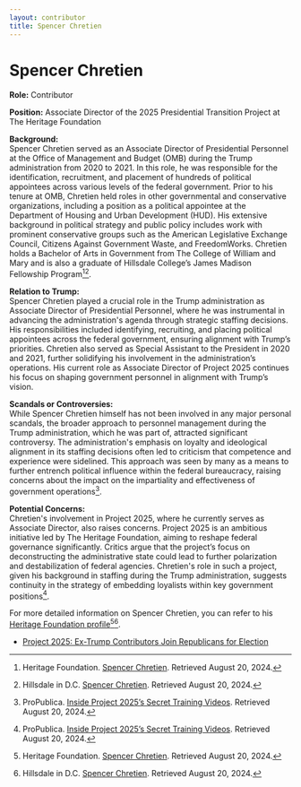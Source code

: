 ```yaml
---
layout: contributor
title: Spencer Chretien
---
```


# Spencer Chretien

**Role:** Contributor

**Position:** Associate Director of the 2025 Presidential Transition Project at The Heritage Foundation

**Background:**  
Spencer Chretien served as an Associate Director of Presidential Personnel at the Office of Management and Budget (OMB) during the Trump administration from 2020 to 2021. In this role, he was responsible for the identification, recruitment, and placement of hundreds of political appointees across various levels of the federal government. Prior to his tenure at OMB, Chretien held roles in other governmental and conservative organizations, including a position as a political appointee at the Department of Housing and Urban Development (HUD). His extensive background in political strategy and public policy includes work with prominent conservative groups such as the American Legislative Exchange Council, Citizens Against Government Waste, and FreedomWorks. Chretien holds a Bachelor of Arts in Government from The College of William and Mary and is also a graduate of Hillsdale College’s James Madison Fellowship Program[^26][^27].

**Relation to Trump:**  
Spencer Chretien played a crucial role in the Trump administration as Associate Director of Presidential Personnel, where he was instrumental in advancing the administration's agenda through strategic staffing decisions. His responsibilities included identifying, recruiting, and placing political appointees across the federal government, ensuring alignment with Trump’s priorities. Chretien also served as Special Assistant to the President in 2020 and 2021, further solidifying his involvement in the administration’s operations. His current role as Associate Director of Project 2025 continues his focus on shaping government personnel in alignment with Trump’s vision.

**Scandals or Controversies:**  
While Spencer Chretien himself has not been involved in any major personal scandals, the broader approach to personnel management during the Trump administration, which he was part of, attracted significant controversy. The administration's emphasis on loyalty and ideological alignment in its staffing decisions often led to criticism that competence and experience were sidelined. This approach was seen by many as a means to further entrench political influence within the federal bureaucracy, raising concerns about the impact on the impartiality and effectiveness of government operations[^28].

**Potential Concerns:**  
Chretien's involvement in Project 2025, where he currently serves as Associate Director, also raises concerns. Project 2025 is an ambitious initiative led by The Heritage Foundation, aiming to reshape federal governance significantly. Critics argue that the project’s focus on deconstructing the administrative state could lead to further polarization and destabilization of federal agencies. Chretien's role in such a project, given his background in staffing during the Trump administration, suggests continuity in the strategy of embedding loyalists within key government positions[^28].

For more detailed information on Spencer Chretien, you can refer to his [Heritage Foundation profile](https://www.heritage.org/staff/spencer-chretien)[^26][^27].

[^26]: Heritage Foundation. [Spencer Chretien](https://www.heritage.org/staff/spencer-chretien). Retrieved August 20, 2024.
[^27]: Hillsdale in D.C. [Spencer Chretien](https://dc.hillsdale.edu/Profiles/Spencer-Chretien/). Retrieved August 20, 2024.
[^28]: ProPublica. [Inside Project 2025’s Secret Training Videos](https://www.propublica.org/article/inside-project-2025-secret-training-videos-trump-election). Retrieved August 20, 2024.
- [Project 2025: Ex-Trump Contributors Join Republicans for Election](https://www.newsweek.com/project-2025-ex-trump-contributors-republicans-election-1922933)

